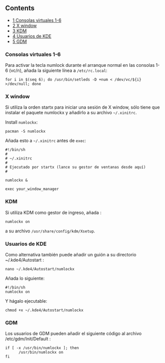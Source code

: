 ## Contents

*   [1 Consolas virtuales 1-6](#Consolas_virtuales_1-6)
*   [2 X window](#X_window)
*   [3 KDM](#KDM)
*   [4 Usuarios de KDE](#Usuarios_de_KDE)
*   [5 GDM](#GDM)

### Consolas virtuales 1-6

Para activar la tecla numlock durante el arranque normal en las consolas 1-6 (vc/n), añada la siguiente línea a `/etc/rc.local`:

```
for i in $(seq 6); do /usr/bin/setleds -D +num < /dev/vc/${i} >/dev/null; done

```

### X window

Si utiliza la orden startx para iniciar una sesión de X window, sólo tiene que instalar el paquete numlockx y añadirlo a su archivo `~/.xinitrc`.

Install `numlockx`:

```
pacman -S numlockx

```

Añada esto a `~/.xinitrc` antes de `exec`:

```
#!/bin/sh
#
# ~/.xinitrc
#
# Ejecutado por startx (lance su gestor de ventanas desde aquí)
#

numlockx &

exec your_window_manager

```

### KDM

Si utiliza KDM como gestor de ingreso, añada :

```
numlockx on

```

a su archivo `/usr/share/config/kdm/Xsetup`.

### Usuarios de KDE

Como alternativa también puede añadir un guión a su directorio ~/.kde4/Autostart :

```
nano ~/.kde4/Autostart/numlockx

```

Añada lo siguiente:

```
#!/bin/sh
numlockx on

```

Y hágalo ejecutable:

```
chmod +x ~/.kde4/Autostart/numlockx

```

### GDM

Los usuarios de GDM pueden añadir el siguiente código al archivo /etc/gdm/Init/Default :

```
if [ -x /usr/bin/numlockx ]; then
      /usr/bin/numlockx on
fi

```